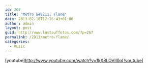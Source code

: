 ```yaml
---
id: 267
title: 'Metro &#8211; Flame'
date: 2013-02-18T12:26:43+01:00
author: admin
layout: post
guid: http://www.lustauffotos.com/?p=267
permalink: /2013/metro-flame/
categories:
  - Music
---
```

[youtube]<http://www.youtube.com/watch?v=1kX8LOVII0o[/youtube]>